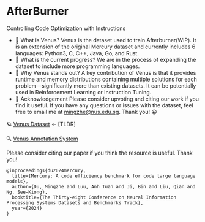 # AfterBurner
Controlling Code Optimization with Instructions

- 🎉 What is Venus? Venus is the dataset used to train Afterburner(WIP). It is an extension of the original Mercury dataset and currently includes 6 languages: Python3, C, C++, Java, Go, and Rust.
- 🚧 What is the current progress? We are in the process of expanding the dataset to include more programming languages.
- 🔮 Why Venus stands out? A key contribution of Venus is that it provides runtime and memory distributions containing multiple solutions for each problem—significantly more than existing datasets. It can be potentially used in Reinforcement Learning or Instruction Tuning.
- 🌠 Acknowledgement Please consider upvoting and citing our work if you find it useful. If you have any questions or issues with the dataset, feel free to email me at mingzhe@nus.edu.sg. Thank you! 😀

🪐 [Venus Dataset](https://huggingface.co/datasets/Elfsong/venus) <- [TLDR]

🔍 [Venus Annotation System](https://huggingface.co/spaces/Elfsong/Venus_Annotation_System)

Please consider citing our paper if you think the resource is useful. Thank you!
```
@inproceedings{du2024mercury,
  title={Mercury: A code efficiency benchmark for code large language models},
  author={Du, Mingzhe and Luu, Anh Tuan and Ji, Bin and Liu, Qian and Ng, See-Kiong},
  booktitle={The Thirty-eight Conference on Neural Information Processing Systems Datasets and Benchmarks Track},
  year={2024}
}
```
